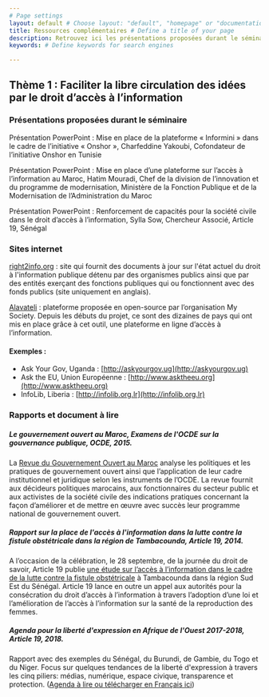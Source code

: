 ```yaml
---
# Page settings
layout: default # Choose layout: "default", "homepage" or "documentation-archive"
title: Ressources complémentaires # Define a title of your page
description: Retrouvez ici les présentations proposées durant le séminaire, ainsi que les liens web vers les outils, projets et ressources qui ont été mentionnées lors des discussions. # Define a description of your page
keywords: # Define keywords for search engines

---
```


## Thème 1 : Faciliter la libre circulation des idées par le droit d’accès à l’information

### Présentations proposées durant le séminaire

Présentation PowerPoint : Mise en place de la plateforme « Informini » dans le cadre de l’initiative « Onshor », Charfeddine Yakoubi, Cofondateur de l’initiative Onshor en Tunisie

Présentation PowerPoint : Mise en place d’une plateforme sur l’accès à l’information au Maroc, Hatim Mouradi, Chef de la division de l’innovation et du programme de modernisation, Ministère de la Fonction Publique et de la Modernisation de l’Administration du Maroc

Présentation PowerPoint : Renforcement de capacités pour la société civile dans le droit d’accès à l’information, Sylla Sow, Chercheur Associé, Article 19, Sénégal

### Sites internet

[right2info.org](https://right2info.org) : site qui fournit des documents à jour sur l'état actuel du droit à l'information publique détenu par des organismes publics ainsi que par des entités exerçant des fonctions publiques qui ou fonctionnent avec des fonds publics (site uniquement en anglais).

[Alavateli](https://alaveteli.org/about/) : plateforme proposée en open-source par l’organisation My Society.  Depuis les débuts du projet, ce sont des dizaines de pays qui ont mis en place grâce à cet outil, une plateforme en ligne d’accès à l’information. 

#### Exemples : 
* Ask Your Gov, Uganda : [http://askyourgov.ug](http://askyourgov.ug) 
* Ask the EU, Union Européenne : [http://www.asktheeu.org](http://www.asktheeu.org) 
* InfoLib, Liberia : [http://infolib.org.lr](http://infolib.org.lr) 

### Rapports et document à lire 

##### Le gouvernement ouvert au Maroc, Examens de l'OCDE sur la gouvernance publique, OCDE, 2015. 
La [Revue du Gouvernement Ouvert au Maroc](https://doi.org/10.1787/9789264226722-fr ) analyse les politiques et les pratiques de gouvernement ouvert ainsi que l’application de leur cadre institutionnel et juridique selon les instruments de l’OCDE. La revue fournit aux décideurs politiques marocains, aux fonctionnaires du secteur public et aux activistes de la société civile des indications pratiques concernant la façon d’améliorer et de mettre en œuvre avec succès leur programme national de gouvernement ouvert. 

##### Rapport sur la place de l'accès à l'information dans la lutte contre la fistule obstétricale dans la région de Tambacounda, Article 19, 2014. 
A l’occasion de la célébration, le 28 septembre, de la journée du droit de savoir, Article 19 publie [une étude sur l’accès à l’information dans le cadre de la lutte contre la fistule obstétricale](https://www.article19.org/wp-content/uploads/2014/09/Rapport-Sur-lAcc%C3%A8s-%C3%A0-lInformation-et-la-Fistule-%C3%A0-Tambacounda-final-last.pdf) à Tambacounda dans la région Sud Est du Sénégal. Article 19 lance en outre un appel aux autorités pour la consécration du droit d’accès à l’information à travers l’adoption d’une loi et l’amélioration de l’accès à l’information sur la santé de la reproduction des femmes.  

##### Agenda pour la liberté d'expression en Afrique de l'Ouest 2017-2018, Article 19, 2018. 
Rapport avec des exemples du Sénégal, du Burundi, de Gambie, du  Togo et du Niger. Focus sur quelques tendances de la liberté d'expression à travers les cinq piliers: médias, numérique, espace civique, transparence et protection. ([Agenda à lire ou télécharger en Français ici](https://www.article19.org/xpa-18/))
